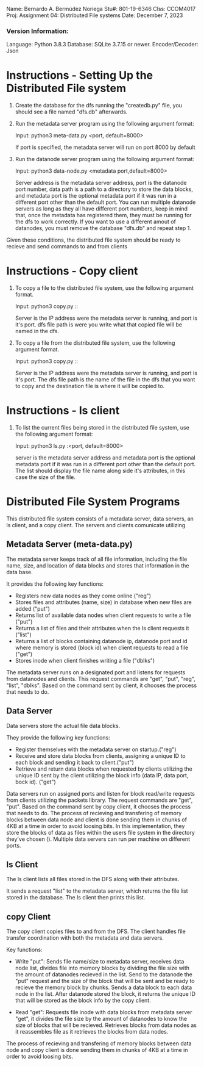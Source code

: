 Name:   Bernardo A. Bermúdez Noriega
Stu#:   801-19-6346
Clss:   CCOM4017
Proj:   Assignment 04: Distributed File systems
Date:   December 7, 2023

### Version Information:
Language:   Python 3.8.3
Database:   SQLite 3.7.15 or newer.
Encoder/Decoder:    Json 

# Instructions - Setting Up the Distributed File system

1.  Create the database for the dfs running the "createdb.py" file, you should see a file named 
    "dfs.db" afterwards.


2.  Run the metadata server program using the following argument format:

    Input:  python3 meta-data.py <port, default=8000>

    If port is specified, the metadata server will run on port 8000 by default


3.  Run the datanode server program using the following argument format:

    Input:  python3 data-node.py <server address> <port> <data path> <metadata port,default=8000>

    Server address is the metadata server address, port is the datanode port number, 
    data path is a path to a directory to store the data blocks, and metadata port is 
    the optional metadata port if it was run in a different port other than the default port.
    You can run multiple datanode servers as long as they all have different port numbers,
    keep in mind that, once the metadata has registered them, they must be running 
    for the dfs to work correctly. If you want to use a different amout of datanodes, you must
    remove the database "dfs.db" and repeat step 1.

Given these conditions, the distributed file system should be ready to recieve and send commands to
and from clients


# Instructions - Copy client

1.  To copy a file to the distributed file system, use the following argument format.

    Input:  python3 copy.py <source file> <server>:<port>:<dfs file path>

    Server is the IP address were the metadata server is running, and port is it's port.
    dfs file path is were you write what that copied file will be named in the dfs.


2.  To copy a file from the distributed file system, use the following argument format.

    Input:  python3 copy.py <server>:<port>:<dfs file path> <destination file>

    Server is the IP address were the metadata server is running, and port is it's port.
    The dfs file path is the name of the file in the dfs that you want to copy and the destination
    file is where it will be copied to.


# Instructions - ls client

1.  To list the current files being stored in the distributed file system, use the following argument format:

    Input: python3 ls.py <server>:<port, default=8000>

    server is the metadata server address and metadata port is the optional metadata 
    port if it was run in a different port other than the default port. The list should display the 
    file name along side it's attributes, in this case the size of the file.


# Distributed File System Programs

This distributed file system consists of a metadata server, data servers, an ls client, and a copy client.
The servers and clients comunicate utilizing 

## Metadata Server (meta-data.py)

The metadata server keeps track of all file information, including the file name, size, and location 
of data blocks and stores that information in the data base.

It provides the following key functions:

-   Registers new data nodes as they come online ("reg")
-   Stores files and attributes (name, size) in database when new files are added ("put")
-   Returns list of available data nodes when client requests to write a file ("put")
-   Returns a list of files and their attributes when the ls client requests it ("list")
-   Returns a list of blocks containing datanode ip, datanode port and id where memory is stored (block id)
    when client requests to read a file ("get")
-   Stores inode when client finishes writing a file ("dblks")

The metadata server runs on a designated port and listens for requests from datanodes and clients. 
This request commands are "get", "put", "reg", "list", "dblks". Based on the command sent by client, it chooses 
the process that needs to do.

## Data Server 

Data servers store the actual file data blocks. 

They provide the following key functions:

-   Register themselves with the metadata server on startup.("reg")
-   Receive and store data blocks from clients, assigning a unique ID to each block and sending
    it back to client.("put")
-   Retrieve and return data blocks when requested by clients utilizing the unique ID sent by the
    client utilizing the block info (data IP, data port, bock id). ("get")

Data servers run on assigned ports and listen for block read/write requests from clients utilizing 
the packets library. The request commands are "get", "put". Based on the command sent by copy client, 
it chooses the process that needs to do. The process of recieving and transfering of memory blocks between 
data node and client is done sending them in chunks of 4KB at a time in order to avoid loosing bits. 
In this implementation, they store the blocks of data as files within the users file system in the 
directory they've chosen (<path>). Multiple data servers can run per machine on different ports. 

## ls Client

The ls client lists all files stored in the DFS along with their attributes.

It sends a request "list" to the metadata server, which returns the file list stored in the database. 
The ls client then prints this list.

## copy Client 

The copy client copies files to and from the DFS. The client handles file transfer coordination 
with both the metadata and data servers.

Key functions:

-   Write "put": Sends file name/size to metadata server, receives data node list, divides file into 
    memory blocks by dividing the file size with the amount of datanodes recieved in the list. Send 
    to the datanode the "put" request and the size of the block that will be sent and be ready to recieve 
    the memory block by chunks. Sends a data block to each data node in the list. After datanode stored 
    the block, it returns the unique ID that will be stored as the block info by the copy client.

-   Read "get": Requests file inode with data blocks from metadata server "get", it divides the file size by the amount 
    of datanodes to know the size of blocks that will be recieved. Retrieves blocks from data nodes 
    as it reassembles file as it retrieves the blocks from data nodes.

The process of recieving and transfering of memory blocks between data node and copy client is done 
sending them in chunks of 4KB at a time in order to avoid loosing bits.
